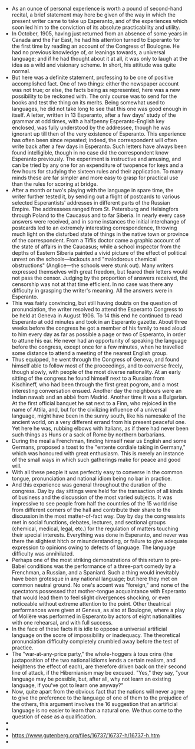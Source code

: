 - As an ounce of personal experience is worth a pound of second-hand recital, a brief statement may here be given of the way in which the present writer came to take up Esperanto, and of the experiences which soon led him to the conviction of its absolute practicability and utility.
- In October, 1905, having just returned from an absence of some years in Canada and the Far East, he had his attention turned to Esperanto for the first time by reading an account of the Congress of Boulogne. He had no previous knowledge of, or leanings towards, a universal language; and if he had thought about it at all, it was only to laugh at the idea as a wild and visionary scheme. In short, his attitude was quite normal.
- But here was a definite statement, professing to be one of positive accomplished fact. One of two things: either the newspaper account was not true; or else, the facts being as represented, here was a new possibility to be reckoned with. The only course was to send for the books and test the thing on its merits. Being somewhat used to languages, he did not take long to see that this one was good enough in itself. A letter, written in 13 Esperanto, after a few days' study of the grammar at odd times, with a halfpenny Esperanto-English key enclosed, was fully understood by the addressee, though he was ignorant up till then of the very existence of Esperanto. This experience has often been since repeated; indeed, the correspondent will often write back after a few days in Esperanto. Such letters have always been found intelligible, though in no case did the correspondent know Esperanto previously. The experiment is instructive and amusing, and can be tried by any one for an expenditure of twopence for keys and a few hours for studying the sixteen rules and their application. To many minds these are far simpler and more easy to grasp for practical use than the rules for scoring at bridge.
- After a month or two's playing with the language in spare time, the writer further tested it, by sending out a flight of postcards to various selected Esperantists' addresses in different parts of the Russian Empire. The addressees ranged from St. Petersburg and Helsingfors through Poland to the Caucasus and to far Siberia. In nearly every case answers were received, and in some instances the initial interchange of postcards led to an extremely interesting correspondence, throwing much light on the disturbed state of things in the native town or province of the correspondent. From a Tiflis doctor came a graphic account of the state of affairs in the Caucasus; while a school inspector from the depths of Eastern Siberia painted a vivid picture of the effect of political unrest on the schools—lockouts and "malodorous chemical obstructions" (Anglice—the schools were stunk out). Many writers expressed themselves with great freedom, but feared their letters would not pass the censor. Judging by the proportion of answers received, the censorship was not at that time efficient. In no case was there any difficulty in grasping the writer's meaning. All the answers were in Esperanto.
- This was fairly convincing, but still having doubts on the question of pronunciation, the writer resolved to attend the Esperanto Congress to be held at Geneva in August 1906. To 14 this end he continued to read Esperanto at odd minutes and took in an Esperanto gazette. About three weeks before the congress he got a member of his family to read aloud to him every day as far as possible a page or two of Esperanto, in order to attune his ear. He never had an opportunity of speaking the language before the congress, except once for a few minutes, when he travelled some distance to attend a meeting of the nearest English group.
- Thus equipped, he went through the Congress of Geneva, and found himself able to follow most of the proceedings, and to converse freely, though slowly, with people of the most diverse nationality. At an early sitting of the congress he found himself next to a Russian from Kischineff, who had been through the first great pogrom, and a most interesting conversation ensued. Another day the neighbours were an Indian nawab and an abbé from Madrid. Another time it was a Bulgarian. At the first official banquet he sat next to a Finn, who rejoiced in the name of Attila, and, but for the civilizing influence of a universal language, might have been in the sunny south, like his namesake of the ancient world, on a very different errand from his present peaceful one. Yet here he was, rubbing elbows with Italians, as if there had never been such things as Huns or a sack of Rome by northern barbarians.
- During the meal a Frenchman, finding himself near us English and some Germans, proposed a toast to the "entente cordiale taking in Germany," which was honoured with great enthusiasm. This is merely an instance of the small ways in which such gatherings make for peace and good will.
- With all these people it was perfectly easy to converse in the common tongue, pronunciation and national idiom being no bar in practice.
- And this experience was general throughout the duration of the congress. Day by day sittings were held for the transaction of all kinds of business and the discussion of the most varied subjects. It was impressive to see people from half the countries of the 15 world rise from different corners of the hall and contribute their share to the discussion in the most matter-of-fact way. Day by day the congressists met in social functions, debates, lectures, and sectional groups (chemical, medical, legal, etc.) for the regulation of matters touching their special interests. Everything was done in Esperanto, and never was there the slightest hitch or misunderstanding, or failure to give adequate expression to opinions owing to defects of language. The language difficulty was annihilated.
- Perhaps one of the most striking demonstrations of this return to pre-Babel conditions was the performance of a three-part comedy by a Frenchman, a Russian, and a Spaniard. Such a thing would inevitably have been grotesque in any national language; but here they met on common neutral ground. No one's accent was "foreign," and none of the spectators possessed that mother-tongue acquaintance with Esperanto that would lead them to feel slight divergences shocking, or even noticeable without extreme attention to the point. Other theatrical performances were given at Geneva, as also at Boulogne, where a play of Molière was performed in Esperanto by actors of eight nationalities with one rehearsal, and with full success.
- In the face of these facts it is idle to oppose a universal artificial language on the score of impossibility or inadequacy. The theoretical pronunciation difficulty completely crumbled away before the test of practice.
- The "war-at-any-price party," the whole-hoggers à tous crins (the juxtaposition of the two national idioms lends a certain realism, and heightens the effect of each), are therefore driven back on their second line of attack, if the Hibernianism may be excused. "Yes," they say, "your language may be possible, but, after all, why not learn an existing language, if you've got to learn one anyway?"
- Now, quite apart from the obvious fact that the nations will never agree to give the preference to the language of one of them to the prejudice of the others, this argument involves the 16 suggestion that an artificial language is no easier to learn than a natural one. We thus come to the question of ease as a qualification.
-
-
- https://www.gutenberg.org/files/16737/16737-h/16737-h.htm
-